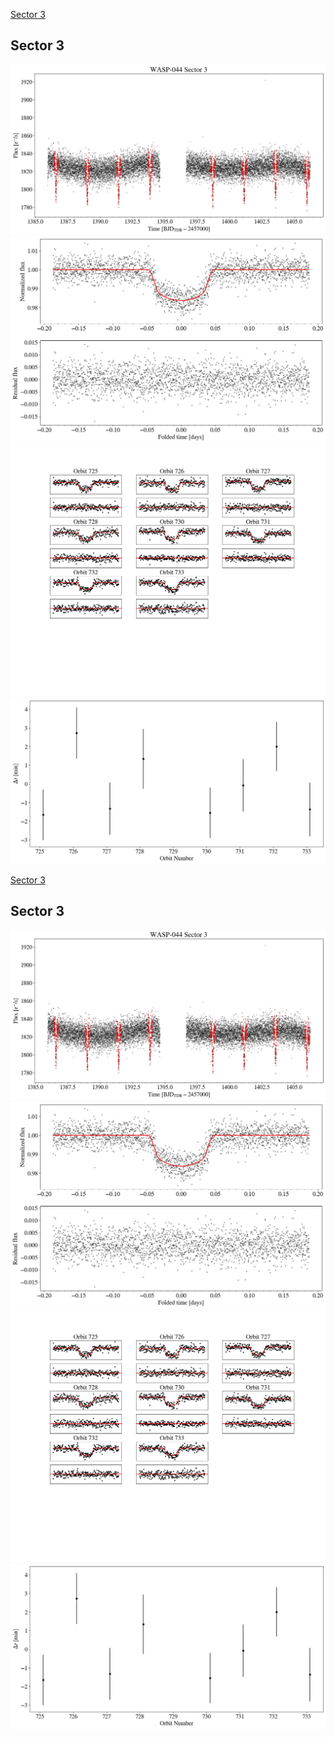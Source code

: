 [Sector 3](#sector3)

<a name = "sector3"></a>
## Sector 3
![alt text](/tt/WASP-044_Sector_3/WASP-044_Sector_3_a_TimeSeries.png)
![alt text](/tt/WASP-044_Sector_3/WASP-044_Sector_3_b_FoldedLightCurve.png)
![alt text](/tt/WASP-044_Sector_3/WASP-044_Sector_3_b_IndividualTransitsWithFit.png)
![alt text](/tt/WASP-044_Sector_3/WASP-044_Sector_3_c_TimingResiduals.png)

[Sector 3](#sector3)

<a name = "sector3"></a>
## Sector 3
![alt text](/tt/WASP-044_Sector_3/WASP-044_Sector_3_a_TimeSeries.png)
![alt text](/tt/WASP-044_Sector_3/WASP-044_Sector_3_b_FoldedLightCurve.png)
![alt text](/tt/WASP-044_Sector_3/WASP-044_Sector_3_b_IndividualTransitsWithFit.png)
![alt text](/tt/WASP-044_Sector_3/WASP-044_Sector_3_c_TimingResiduals.png)


